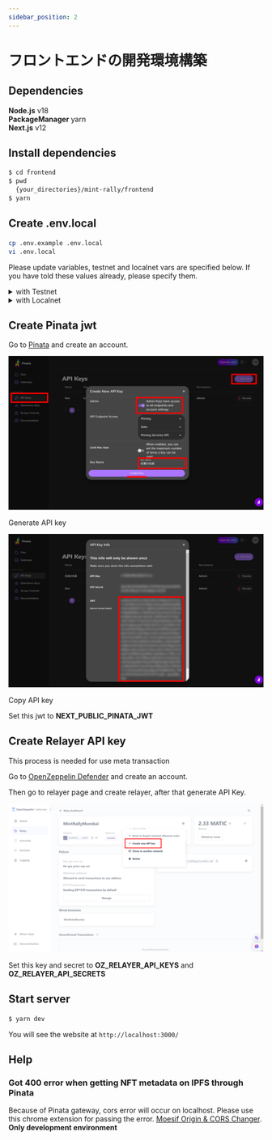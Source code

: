 ```yaml
---
sidebar_position: 2
---
```


# フロントエンドの開発環境構築

## Dependencies

**Node.js** v18  
**PackageManager** yarn  
**Next.js** v12

## Install dependencies

```bash
$ cd frontend
$ pwd
  {your_directories}/mint-rally/frontend
$ yarn
```

## Create .env.local

```bash
cp .env.example .env.local
vi .env.local
```

Please update variables, testnet and localnet vars are specified below. If you have told these values already, please specify them.

<details>
    <summary>
    with Testnet
    </summary>

| Key                                   | Value                                                                         |
| ------------------------------------- | ----------------------------------------------------------------------------- |
| NEXT_PUBLIC_FORWARDER_ADDRESS         | 0xe9a9403381Ae89595D7DE67e2512aDb914F17DA7                                    |
| NEXT_PUBLIC_CONTRACT_EVENT_MANAGER    | 0x4fe4F50B719572b3a5A33516da59eC43F51F4A45                                    |
| NEXT_PUBLIC_CONTRACT_MINT_NFT_MANAGER | 0xC3894D90dF7EFCAe8CF34e300CF60FF29Db9a868                                    |
| NEXT_PUBLIC_PROVIDER_RPC              | https://rpc-mumbai.maticvigil.com/v1/4c62b066c1b5fd168c89e508859fe6b55c9c8c5b |
| NEXT_PUBLIC_CHAIN_ID                  | 80001                                                                         |
| NEXT_PUBLIC_CHAIN_NAME                | Polygon Testnet                                                               |
| NEXT_PUBLIC_BLOCK_EXPLORER_URL        | https://mumbai.polygonscan.com/                                               |
| NEXT_PUBLIC_PINATA_JWT                | Following instraction describing how to get pinata jwt.                       |
| NEXT_PUBLIC_PINATA_GATEWAY            | gateway.pinata.cloud                                                          |
| OZ_RELAYER_API_KEYS                   | Openzeppelin Relayer API Keys                                                 |
| OZ_RELAYER_API_SECRETS                | Openzeppelin Relayer API Secrets                                              |

</details>

<details>
<summary>
with Localnet
</summary>

| Key                                   | Value                                                                       |
| ------------------------------------- | --------------------------------------------------------------------------- |
| NEXT_PUBLIC_FORWARDER_ADDRESS         | A forwarder contract address created by [localnode.md](localnode.md)        |
| NEXT_PUBLIC_CONTRACT_EVENT_MANAGER    | A event manager contract address created by [localnode.md](localnode.md)    |
| NEXT_PUBLIC_CONTRACT_MINT_NFT_MANAGER | A mint NFT manager contract address created by [localnode.md](localnode.md) |
| NEXT_PUBLIC_PROVIDER_RPC              | http://localhost:8545/                                                      |
| NEXT_PUBLIC_CHAIN_ID                  | 31337                                                                       |
| NEXT_PUBLIC_CHAIN_NAME                | Localnet                                                                    |
| NEXT_PUBLIC_BLOCK_EXPLORER_URL        | http://localhost:8545/                                                      |
| NEXT_PUBLIC_METAMASK_RPC_URL          | http://localhost:8545/                                                      |
| NEXT_PUBLIC_PINATA_JWT                | following instraction describing how to get pinata jwt.                     |
| NEXT_PUBLIC_PINATA_GATEWAY            | gateway.pinata.cloud                                                        |

</details>

## Create Pinata jwt

Go to [Pinata](https://www.pinata.cloud/) and create an account.

![generate api key](documentImages/pinata1.png)

Generate API key

![create api key](documentImages/pinata2.png)

Copy API key

Set this jwt to **NEXT_PUBLIC_PINATA_JWT**

## Create Relayer API key

This process is needed for use meta transaction

Go to [OpenZeppelin Defender](https://defender.openzeppelin.com/) and create an account.

Then go to relayer page and create relayer, after that generate API Key.

![generate api key](documentImages/defender-relayer-apikey.png)

Set this key and secret to **OZ_RELAYER_API_KEYS** and **OZ_RELAYER_API_SECRETS**

## Start server

```bash
$ yarn dev
```

You will see the website at `http://localhost:3000/`

## Help

### Got 400 error when getting NFT metadata on IPFS through Pinata

Because of Pinata gateway, cors error will occur on localhost. Please use this chrome extension for passing the error. [Moesif Origin & CORS Changer](https://chrome.google.com/webstore/detail/moesif-origin-cors-change/digfbfaphojjndkpccljibejjbppifbc). **Only development environment**
